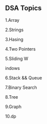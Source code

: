 ## DSA Topics

1.Array

2.Strings

3.Hasing

4.Two Pointers





5.Sliding W

indows



6.Stack && Queue




7.Binary Search

8.Tree

9.Graph

10.dp

